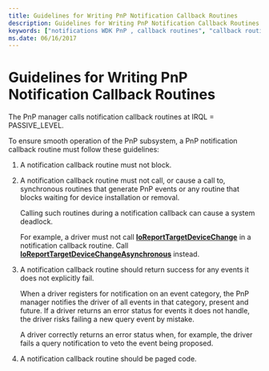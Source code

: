 ```yaml
---
title: Guidelines for Writing PnP Notification Callback Routines
description: Guidelines for Writing PnP Notification Callback Routines
keywords: ["notifications WDK PnP , callback routines", "callback routines WDK PnP"]
ms.date: 06/16/2017
---
```


# Guidelines for Writing PnP Notification Callback Routines





The PnP manager calls notification callback routines at IRQL = PASSIVE\_LEVEL.

To ensure smooth operation of the PnP subsystem, a PnP notification callback routine must follow these guidelines:

1.  A notification callback routine must not block.

2.  A notification callback routine must not call, or cause a call to, synchronous routines that generate PnP events or any routine that blocks waiting for device installation or removal.

    Calling such routines during a notification callback can cause a system deadlock.

    For example, a driver must not call [**IoReportTargetDeviceChange**](/windows-hardware/drivers/ddi/wdm/nf-wdm-ioreporttargetdevicechange) in a notification callback routine. Call [**IoReportTargetDeviceChangeAsynchronous**](/windows-hardware/drivers/ddi/wdm/nf-wdm-ioreporttargetdevicechangeasynchronous) instead.

3.  A notification callback routine should return success for any events it does not explicitly fail.

    When a driver registers for notification on an event category, the PnP manager notifies the driver of all events in that category, present and future. If a driver returns an error status for events it does not handle, the driver risks failing a new query event by mistake.

    A driver correctly returns an error status when, for example, the driver fails a query notification to veto the event being proposed.

4.  A notification callback routine should be paged code.

 

